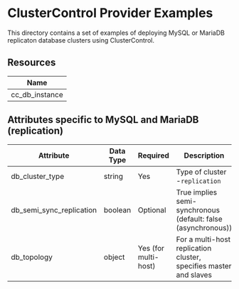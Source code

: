 # ClusterControl Provider Examples

This directory contains a set of examples of deploying MySQL or MariaDB replicaton database clusters 
using ClusterControl. 

## Resources

| Name |
|------|
| cc_db_instance |

## Attributes specific to MySQL and MariaDB (replication)

| Attribute                | Data Type   | Required             | Description                                      |
|--------------------------|-------------|----------------------|--------------------------------------------------|
| db_cluster_type | string      | Yes      | Type of cluster -``replication``                 |
| db_semi_sync_replication | boolean     | Optional             | True implies semi-synchronous (default: false (asynchronous)) |
| db_topology             | object      | Yes (for multi-host) | For a multi-host replication cluster, specifies master and slaves |

